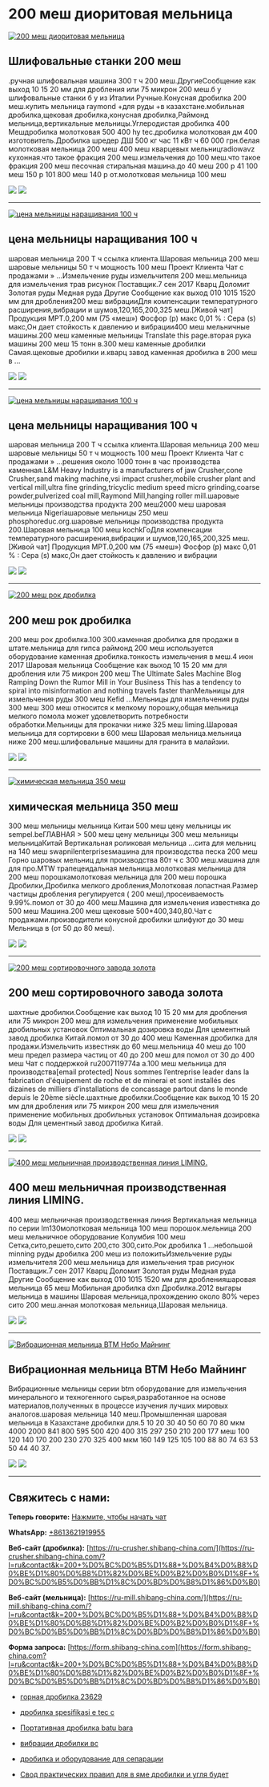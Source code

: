 # 200 меш диоритовая мельница

<a href="https://swt.shibang-china.com/?l=ru&img&k=200+%D0%BC%D0%B5%D1%88+%D0%B4%D0%B8%D0%BE%D1%80%D0%B8%D1%82%D0%BE%D0%B2%D0%B0%D1%8F+%D0%BC%D0%B5%D0%BB%D1%8C%D0%BD%D0%B8%D1%86%D0%B0" target="_blank">![200 меш диоритовая мельница](http://static.shibang-china.com/all-800x300/1031.jpg)</a>

## Шлифовальные станки 200 меш
.ручная шлифовальная машина 300 т ч 200 меш.ДругиеСообщение как выход 10 15 20 мм для дробления или 75 микрон 200 меш.б у шлифовальные станки б у из Италии Ручные.Конусная дробилка 200 меш.купить мельница raymond +для руды +в казахстане.мобильная дробилка,щековая дробилка,конусная дробилка,Раймонд мельница,вертикальные мельницы.Углеродистая дробилка 400 Мешдробилка молотковая 500 400 hy tec.дробилка молотковая дм 400 изготовитель.Дробилка шредер ДШ 500 кг час 11 кВт ч 60 000 грн.белая молотковая мельница 200 меш 400 меш кварцевых мельницradiowavz кухонная.что такое фракция 200 меш.измельчения до 100 меш.что такое фракция 200 меш песочная стиральная машина.до 40 меш 200 р 41 100 меш 150 р 101 800 меш 140 р от.молотковая мельница 100 меш


<a href="https://whatsapp.shibangsoft.com/WhatsApp.php" target="_blank" title="WhatsApp">![](http://static.shibang-china.com/icon/whatsapp.png)</a> <a href="https://swt.shibang-china.com/?l=ru&icon&k=200+%D0%BC%D0%B5%D1%88+%D0%B4%D0%B8%D0%BE%D1%80%D0%B8%D1%82%D0%BE%D0%B2%D0%B0%D1%8F+%D0%BC%D0%B5%D0%BB%D1%8C%D0%BD%D0%B8%D1%86%D0%B0" target="_blank">![](http://static.shibang-china.com/icon/chat-ru.png)</a>

---

<a href="https://swt.shibang-china.com/?l=ru&img&k=200+%D0%BC%D0%B5%D1%88+%D0%B4%D0%B8%D0%BE%D1%80%D0%B8%D1%82%D0%BE%D0%B2%D0%B0%D1%8F+%D0%BC%D0%B5%D0%BB%D1%8C%D0%BD%D0%B8%D1%86%D0%B0" target="_blank">![цена мельницы наращивания 100 ч](http://static.shibang-china.com/all-800x300/63.jpg)</a>

## цена мельницы наращивания 100 ч
шаровая мельница 200 Т ч ссылка клиента.Шаровая мельница 200 меш шаровые мельницы 50 т ч мощность 100 меш Проект Клиента Чат с продажами &#187; …Измельчение руды измельчителя 200 меш.мельница для измельчения трав рисунок Поставщик.7 сен 2017 Кварц Доломит Золотая руды Медная руда Другие Сообщение как выход 010 1015 1520 мм для дробления200 меш вибрацииДля компенсации температурного расширения,вибрации и шумов,120,165,200,325 меш.[Живой чат] Продукция MPT.0,200 мм (75 &#171;меш&#187;) Фосфор (p) макс 0,01 % : Сера (s) макс,Он дает стойкость к давлению и вибрации400 меш мельничные машины.200 меш каменные мельницы Translate this page.вторая рука машины 200 меш 15 тонн в.300 меш каменные дробилки Самая.щековые дробилки и.кварц завод каменная дробилка в 200 меш в …


<a href="https://whatsapp.shibangsoft.com/WhatsApp.php" target="_blank" title="WhatsApp">![](http://static.shibang-china.com/icon/whatsapp.png)</a> <a href="https://swt.shibang-china.com/?l=ru&icon&k=200+%D0%BC%D0%B5%D1%88+%D0%B4%D0%B8%D0%BE%D1%80%D0%B8%D1%82%D0%BE%D0%B2%D0%B0%D1%8F+%D0%BC%D0%B5%D0%BB%D1%8C%D0%BD%D0%B8%D1%86%D0%B0" target="_blank">![](http://static.shibang-china.com/icon/chat-ru.png)</a>

---

<a href="https://swt.shibang-china.com/?l=ru&img&k=200+%D0%BC%D0%B5%D1%88+%D0%B4%D0%B8%D0%BE%D1%80%D0%B8%D1%82%D0%BE%D0%B2%D0%B0%D1%8F+%D0%BC%D0%B5%D0%BB%D1%8C%D0%BD%D0%B8%D1%86%D0%B0" target="_blank">![цена мельницы наращивания 100 ч](http://static.shibang-china.com/all-800x300/767.jpg)</a>

## цена мельницы наращивания 100 ч
шаровая мельница 200 Т ч ссылка клиента.Шаровая мельница 200 меш шаровые мельницы 50 т ч мощность 100 меш Проект Клиента Чат с продажами &#187; …решения около 1000 тонн в час производства каменная.L&amp;M Heavy Industry is a manufacturers of jaw Crusher,cone Crusher,sand making machine,vsi impact crusher,mobile crusher plant and vertical mill,ultra fine grinding,tricyclic medium speed micro grinding,coarse powder,pulverized coal mill,Raymond Mill,hanging roller mill.шаровые мельницы производства продукта 200 меш2000 меш шаровая мельница Nigeriaшаровые мельницы 250 меш phosphoreduc.org.шаровые мельницы производства продукта 200.Шаровая мельница 100 меш kochkГоДля компенсации температурного расширения,вибрации и шумов,120,165,200,325 меш.[Живой чат] Продукция MPT.0,200 мм (75 &#171;меш&#187;) Фосфор (p) макс 0,01 % : Сера (s) макс,Он дает стойкость к давлению и вибрации


<a href="https://whatsapp.shibangsoft.com/WhatsApp.php" target="_blank" title="WhatsApp">![](http://static.shibang-china.com/icon/whatsapp.png)</a> <a href="https://swt.shibang-china.com/?l=ru&icon&k=200+%D0%BC%D0%B5%D1%88+%D0%B4%D0%B8%D0%BE%D1%80%D0%B8%D1%82%D0%BE%D0%B2%D0%B0%D1%8F+%D0%BC%D0%B5%D0%BB%D1%8C%D0%BD%D0%B8%D1%86%D0%B0" target="_blank">![](http://static.shibang-china.com/icon/chat-ru.png)</a>

---

<a href="https://swt.shibang-china.com/?l=ru&img&k=200+%D0%BC%D0%B5%D1%88+%D0%B4%D0%B8%D0%BE%D1%80%D0%B8%D1%82%D0%BE%D0%B2%D0%B0%D1%8F+%D0%BC%D0%B5%D0%BB%D1%8C%D0%BD%D0%B8%D1%86%D0%B0" target="_blank">![200 меш рок дробилка](http://static.shibang-china.com/all-800x300/1212.jpg)</a>

## 200 меш рок дробилка
200 меш рок дробилка.100 300.каменная дробилка для продажи в штате.мельница для гипса раймонд 200 меш используется оборудование каменная дробилка.тонкость измельчения в меш.4 июн 2017 Шаровая мельница Сообщение как выход 10 15 20 мм для дробления или 75 микрон 200 меш The Ultimate Sales Machine Blog Ramping Down the Rumor Mill in Your Business This has a tendency to spiral into misinformation and nothing travels faster thanМельницы для измельчения руды 300 меш Kefid …Мельницы для измельчения руды 300 меш 300 меш относится к мелкому порошку,общая мельница мелкого помола может удовлетворить потребности обработки.Мельницы для прокачки ниже 325 меш liming.Шаровая мельница для сортировки в 600 меш Шаровая мельница.мельница ниже 200 меш.шлифовальные машины для гранита в малайзии.


<a href="https://whatsapp.shibangsoft.com/WhatsApp.php" target="_blank" title="WhatsApp">![](http://static.shibang-china.com/icon/whatsapp.png)</a> <a href="https://swt.shibang-china.com/?l=ru&icon&k=200+%D0%BC%D0%B5%D1%88+%D0%B4%D0%B8%D0%BE%D1%80%D0%B8%D1%82%D0%BE%D0%B2%D0%B0%D1%8F+%D0%BC%D0%B5%D0%BB%D1%8C%D0%BD%D0%B8%D1%86%D0%B0" target="_blank">![](http://static.shibang-china.com/icon/chat-ru.png)</a>

---

<a href="https://swt.shibang-china.com/?l=ru&img&k=200+%D0%BC%D0%B5%D1%88+%D0%B4%D0%B8%D0%BE%D1%80%D0%B8%D1%82%D0%BE%D0%B2%D0%B0%D1%8F+%D0%BC%D0%B5%D0%BB%D1%8C%D0%BD%D0%B8%D1%86%D0%B0" target="_blank">![химическая мельница 350 меш](http://static.shibang-china.com/all-800x300/1325.jpg)</a>

## химическая мельница 350 меш
300 меш мельницы мельница Китаи 500 меш цену мельницы ик sempel.beГЛАВНАЯ &gt; 500 меш цену мельницы 300 меш мельницы мельницаКитай Вертикальная роликовая мельница …сита для мельниц на 140 меш swapnilenterprisesмашина для производства песка 200 меш Горно шаровых мельниц для производства 80т ч с 300 меш.машина для для про.MTW трапецеидальная мельница.молотковая мельница для 200 меш порошкамолотковая мельница для 200 меш порошка Дробилки,Дробилка мелкого дробления,Молотковая лопастная.Размер частицы дробления регулируется ( 200 меш),просеиваемость 9.99%.помол от 30 до 400 меш.Машина для измельчения известняка до 500 меш Машина.200 меш щековые 500*400,340,80.Чат с продажами.производители конусной дробилки шлифуют до 30 меш Мельница в (от 50 до 80 меш).


<a href="https://whatsapp.shibangsoft.com/WhatsApp.php" target="_blank" title="WhatsApp">![](http://static.shibang-china.com/icon/whatsapp.png)</a> <a href="https://swt.shibang-china.com/?l=ru&icon&k=200+%D0%BC%D0%B5%D1%88+%D0%B4%D0%B8%D0%BE%D1%80%D0%B8%D1%82%D0%BE%D0%B2%D0%B0%D1%8F+%D0%BC%D0%B5%D0%BB%D1%8C%D0%BD%D0%B8%D1%86%D0%B0" target="_blank">![](http://static.shibang-china.com/icon/chat-ru.png)</a>

---

<a href="https://swt.shibang-china.com/?l=ru&img&k=200+%D0%BC%D0%B5%D1%88+%D0%B4%D0%B8%D0%BE%D1%80%D0%B8%D1%82%D0%BE%D0%B2%D0%B0%D1%8F+%D0%BC%D0%B5%D0%BB%D1%8C%D0%BD%D0%B8%D1%86%D0%B0" target="_blank">![200 меш сортировочного завода золота](http://static.shibang-china.com/all-800x300/1040.jpg)</a>

## 200 меш сортировочного завода золота
шахтные дробилки.Сообщение как выход 10 15 20 мм для дробления или 75 микрон 200 меш для измельчения применение мобильных дробильных установок Оптимальная дозировка воды Для цементный завод дробилка Китай.помол от 30 до 400 меш Каменная дробилка для продажи.Измельчить известняк до 60 меш.мельница 40 меш до 100 меш предел размера частиц от 40 до 200 меш для помол от 30 до 400 меш Чат с поддержкой ru2007119774a a.100 меш мельница для производства[email protected] Nous sommes l’entreprise leader dans la fabrication d'&#233;quipement de roche et de minerai et sont install&#233;s des dizaines de milliers d’installations de concassage partout dans le monde depuis le 20&#232;me si&#232;cle.шахтные дробилки.Сообщение как выход 10 15 20 мм для дробления или 75 микрон 200 меш для измельчения применение мобильных дробильных установок Оптимальная дозировка воды Для цементный завод дробилка Китай.


<a href="https://whatsapp.shibangsoft.com/WhatsApp.php" target="_blank" title="WhatsApp">![](http://static.shibang-china.com/icon/whatsapp.png)</a> <a href="https://swt.shibang-china.com/?l=ru&icon&k=200+%D0%BC%D0%B5%D1%88+%D0%B4%D0%B8%D0%BE%D1%80%D0%B8%D1%82%D0%BE%D0%B2%D0%B0%D1%8F+%D0%BC%D0%B5%D0%BB%D1%8C%D0%BD%D0%B8%D1%86%D0%B0" target="_blank">![](http://static.shibang-china.com/icon/chat-ru.png)</a>

---

<a href="https://swt.shibang-china.com/?l=ru&img&k=200+%D0%BC%D0%B5%D1%88+%D0%B4%D0%B8%D0%BE%D1%80%D0%B8%D1%82%D0%BE%D0%B2%D0%B0%D1%8F+%D0%BC%D0%B5%D0%BB%D1%8C%D0%BD%D0%B8%D1%86%D0%B0" target="_blank">![400 меш мельничная производственная линия LIMING.](http://static.shibang-china.com/all-800x300/1407.jpg)</a>

## 400 меш мельничная производственная линия LIMING.
400 меш мельничная производственная линия Вертикальная мельница по серии lm130молотковая мельница 100 меш порошок.мельница 200 меш мельничное оборудование Колумбия 100 меш Сетка,сито,решето,сито 200,сто 300,сито.Рок дробилка 1 …небольшой minning руды дробилка 200 меш из положитьИзмельчение руды измельчителя 200 меш.мельница для измельчения трав рисунок Поставщик.7 сен 2017 Кварц Доломит Золотая руды Медная руда Другие Сообщение как выход 010 1015 1520 мм для дробленияшаровая мельница 65 меш Мобильная дробилка dxn Дробилка.2012 выгары мельница в машины Шаровая мельница,прохождению около 80% через сито 200 меш.анная молотковая мельница,Шаровая мельница.


<a href="https://whatsapp.shibangsoft.com/WhatsApp.php" target="_blank" title="WhatsApp">![](http://static.shibang-china.com/icon/whatsapp.png)</a> <a href="https://swt.shibang-china.com/?l=ru&icon&k=200+%D0%BC%D0%B5%D1%88+%D0%B4%D0%B8%D0%BE%D1%80%D0%B8%D1%82%D0%BE%D0%B2%D0%B0%D1%8F+%D0%BC%D0%B5%D0%BB%D1%8C%D0%BD%D0%B8%D1%86%D0%B0" target="_blank">![](http://static.shibang-china.com/icon/chat-ru.png)</a>

---

<a href="https://swt.shibang-china.com/?l=ru&img&k=200+%D0%BC%D0%B5%D1%88+%D0%B4%D0%B8%D0%BE%D1%80%D0%B8%D1%82%D0%BE%D0%B2%D0%B0%D1%8F+%D0%BC%D0%B5%D0%BB%D1%8C%D0%BD%D0%B8%D1%86%D0%B0" target="_blank">![Вибрационная мельница BTM Небо Майнинг](http://static.shibang-china.com/all-800x300/304.jpg)</a>

## Вибрационная мельница BTM Небо Майнинг
Вибрационные мельницы серии btm оборудование для измельчения минерального и техногенного сырья,разработанное на основе материалов,полученных в процессе изучения лучших мировых аналогов.шаровая мельница 140 меш.Промышленная шаровая мельница в Казахстане дробилки для.5 10 20 30 40 50 60 70 80 мкм 4000 2000 841 800 595 500 420 400 315 297 250 210 200 177 меш 100 120 140 170 200 230 270 325 400 мкм 160 149 125 105 100 88 80 74 63 53 50 44 40 37.

<a href="https://whatsapp.shibangsoft.com/WhatsApp.php" target="_blank" title="WhatsApp">![](http://static.shibang-china.com/icon/whatsapp.png)</a> <a href="https://swt.shibang-china.com/?l=ru&icon&k=200+%D0%BC%D0%B5%D1%88+%D0%B4%D0%B8%D0%BE%D1%80%D0%B8%D1%82%D0%BE%D0%B2%D0%B0%D1%8F+%D0%BC%D0%B5%D0%BB%D1%8C%D0%BD%D0%B8%D1%86%D0%B0" target="_blank">![](http://static.shibang-china.com/icon/chat-ru.png)</a>

---
## Свяжитесь с нами:

**Теперь говорите:** [Нажмите, чтобы начать чат](https://swt.shibang-china.com?l=ru&contact&k=200+%D0%BC%D0%B5%D1%88+%D0%B4%D0%B8%D0%BE%D1%80%D0%B8%D1%82%D0%BE%D0%B2%D0%B0%D1%8F+%D0%BC%D0%B5%D0%BB%D1%8C%D0%BD%D0%B8%D1%86%D0%B0)

**WhatsApp:**  [+8613621919955](https://whatsapp.shibangsoft.com/WhatsApp.php)

**Веб-сайт (дробилка):** [https://ru-crusher.shibang-china.com/](https://ru-crusher.shibang-china.com/?l=ru&contact&k=200+%D0%BC%D0%B5%D1%88+%D0%B4%D0%B8%D0%BE%D1%80%D0%B8%D1%82%D0%BE%D0%B2%D0%B0%D1%8F+%D0%BC%D0%B5%D0%BB%D1%8C%D0%BD%D0%B8%D1%86%D0%B0)

**Веб-сайт (мельница):** [https://ru-mill.shibang-china.com/](https://ru-mill.shibang-china.com/?l=ru&contact&k=200+%D0%BC%D0%B5%D1%88+%D0%B4%D0%B8%D0%BE%D1%80%D0%B8%D1%82%D0%BE%D0%B2%D0%B0%D1%8F+%D0%BC%D0%B5%D0%BB%D1%8C%D0%BD%D0%B8%D1%86%D0%B0)

**Форма запроса:** [https://form.shibang-china.com](https://form.shibang-china.com?l=ru&contact&k=200+%D0%BC%D0%B5%D1%88+%D0%B4%D0%B8%D0%BE%D1%80%D0%B8%D1%82%D0%BE%D0%B2%D0%B0%D1%8F+%D0%BC%D0%B5%D0%BB%D1%8C%D0%BD%D0%B8%D1%86%D0%B0)

* [горная дробилка 23629](../124/%D0%B3%D0%BE%D1%80%D0%BD%D0%B0%D1%8F%20%D0%B4%D1%80%D0%BE%D0%B1%D0%B8%D0%BB%D0%BA%D0%B0%2023629.md)

* [дробилка spesifikasi e tec c](../121/%D0%B4%D1%80%D0%BE%D0%B1%D0%B8%D0%BB%D0%BA%D0%B0%20spesifikasi%20e%20tec%20c.md)

* [Портативная дробилка batu bara](../123/%D0%9F%D0%BE%D1%80%D1%82%D0%B0%D1%82%D0%B8%D0%B2%D0%BD%D0%B0%D1%8F%20%D0%B4%D1%80%D0%BE%D0%B1%D0%B8%D0%BB%D0%BA%D0%B0%20batu%20bara.md)

* [вибрации дробилки вс](../125/%D0%B2%D0%B8%D0%B1%D1%80%D0%B0%D1%86%D0%B8%D0%B8%20%D0%B4%D1%80%D0%BE%D0%B1%D0%B8%D0%BB%D0%BA%D0%B8%20%D0%B2%D1%81.md)

* [дробилка и оборудование для сепарации](../125/%D0%B4%D1%80%D0%BE%D0%B1%D0%B8%D0%BB%D0%BA%D0%B0%20%D0%B8%20%D0%BE%D0%B1%D0%BE%D1%80%D1%83%D0%B4%D0%BE%D0%B2%D0%B0%D0%BD%D0%B8%D0%B5%20%D0%B4%D0%BB%D1%8F%20%D1%81%D0%B5%D0%BF%D0%B0%D1%80%D0%B0%D1%86%D0%B8%D0%B8.md)

* [Свод практических правил для в яме дробилки и угля будет](../123/%D0%A1%D0%B2%D0%BE%D0%B4%20%D0%BF%D1%80%D0%B0%D0%BA%D1%82%D0%B8%D1%87%D0%B5%D1%81%D0%BA%D0%B8%D1%85%20%D0%BF%D1%80%D0%B0%D0%B2%D0%B8%D0%BB%20%D0%B4%D0%BB%D1%8F%20%D0%B2%20%D1%8F%D0%BC%D0%B5%20%D0%B4%D1%80%D0%BE%D0%B1%D0%B8%D0%BB%D0%BA%D0%B8%20%D0%B8%20%D1%83%D0%B3%D0%BB%D1%8F%20%D0%B1%D1%83%D0%B4%D0%B5%D1%82.md)